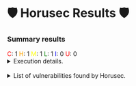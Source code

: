 <h1>&#128737; Horusec Results &#128737;</h1>
<h3>Summary results</h3>
    <span title="Critical" style="color:red">C</span>: 1
    <span title="High" style="color:orange">H</span>: 1 
    <span title="Medium" style="color:yellow">M</span>: 1 
    <span title="Low" style="color:green">L</span>: 1 
    <span title="Info" style="color:blue">I</span>: 0 
    <span title="Unknown" style="color:red">U</span>: 0<br>
<details><summary>Execution details.</summary><ul><li><strong>Scan ID</strong>: e6559b8f-a04c-44a0-8e61-8e742684ecf9</li>
<li><strong>Horusec Version</strong>: v2.8.0</li>
<li><strong>Status</strong>: success</li>
<li><strong>Errors</strong>: </li></ul></details>
<br>
<details><summary>List of vulnerabilities found by Horusec.</summary><table><tr><th>ID</th><th>Severity</th><th>Line/Column</th><th>File</th><th>Details</th><th>Type</th><th>Rule ID</th></tr><tr><td>88d665ec-500e-4747-a0b8-71943e25ad6d</td><td>CRITICAL</td><td>246:42</td><td><a href="https://github.com/undefined/blob/undefined/tests/metrics/test_metricsbuilder.py">tests/metrics/test_metricsbuilder.py</a></td><td>(1/1) * Possible vulnerability detected: Password found in a hardcoded URL
A password was found in a hardcoded URL, this can lead to not only the leak of this password but also a failure point to some more sophisticated CSRF and SSRF attacks. Check CWE-352 (https://cwe.mitre.org/data/definitions/352.html) and CWE-918 (https://cwe.mitre.org/data/definitions/918.html) for more details.</td><td>Vulnerability</td><td>HS-LEAKS-27</td></tr><tr><td>88d665ec-500e-4747-a0b8-71943e25ad6d</td><td>HIGH</td><td>246:42</td><td><a href="https://github.com/undefined/blob/undefined/tests/metrics/test_metricsbuilder.py">tests/metrics/test_metricsbuilder.py</a></td><td>(1/1) * Possible vulnerability detected: Password found in a hardcoded URL
A password was found in a hardcoded URL, this can lead to not only the leak of this password but also a failure point to some more sophisticated CSRF and SSRF attacks. Check CWE-352 (https://cwe.mitre.org/data/definitions/352.html) and CWE-918 (https://cwe.mitre.org/data/definitions/918.html) for more details.</td><td>Vulnerability</td><td>HS-LEAKS-27</td></tr><tr><td>88d665ec-500e-4747-a0b8-71943e25ad6d</td><td>MEDIUM</td><td>246:42</td><td><a href="https://github.com/undefined/blob/undefined/tests/metrics/test_metricsbuilder.py">tests/metrics/test_metricsbuilder.py</a></td><td>(1/1) * Possible vulnerability detected: Password found in a hardcoded URL
A password was found in a hardcoded URL, this can lead to not only the leak of this password but also a failure point to some more sophisticated CSRF and SSRF attacks. Check CWE-352 (https://cwe.mitre.org/data/definitions/352.html) and CWE-918 (https://cwe.mitre.org/data/definitions/918.html) for more details.</td><td>Vulnerability</td><td>HS-LEAKS-27</td></tr><tr><td>88d665ec-500e-4747-a0b8-71943e25ad6d</td><td>LOW</td><td>246:42</td><td><a href="https://github.com/undefined/blob/undefined/tests/metrics/test_metricsbuilder.py">tests/metrics/test_metricsbuilder.py</a></td><td>(1/1) * Possible vulnerability detected: Password found in a hardcoded URL
A password was found in a hardcoded URL, this can lead to not only the leak of this password but also a failure point to some more sophisticated CSRF and SSRF attacks. Check CWE-352 (https://cwe.mitre.org/data/definitions/352.html) and CWE-918 (https://cwe.mitre.org/data/definitions/918.html) for more details.</td><td>Vulnerability</td><td>HS-LEAKS-27</td></tr></table></details>
